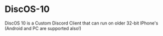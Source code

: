 # DiscOS-10
DiscOS 10 is a Custom Discord Client that can run on older 32-bit IPhone's (Android and PC are supported also!)
